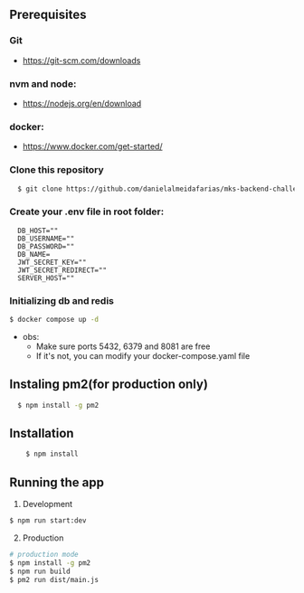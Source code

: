 ## Prerequisites

### Git
- https://git-scm.com/downloads

### nvm and node:
- https://nodejs.org/en/download

### docker: 
- https://www.docker.com/get-started/

### Clone this repository 
```bash
  $ git clone https://github.com/danielalmeidafarias/mks-backend-challenge.git
```

### Create your .env file in root folder:
```
  DB_HOST=""
  DB_USERNAME=""
  DB_PASSWORD=""
  DB_NAME=
  JWT_SECRET_KEY=""
  JWT_SECRET_REDIRECT=""
  SERVER_HOST=""
```

### Initializing db and redis
```bash
$ docker compose up -d
```
* obs: 
  - Make sure ports 5432, 6379 and 8081 are free
  - If it's not, you can modify your docker-compose.yaml file

## Instaling pm2(for production only)
```bash
  $ npm install -g pm2  
```

## Installation
```bash
    $ npm install
```

## Running the app

1. Development
```bash
$ npm run start:dev
```

2. Production
```bash
# production mode
$ npm install -g pm2
$ npm run build
$ pm2 run dist/main.js
```

